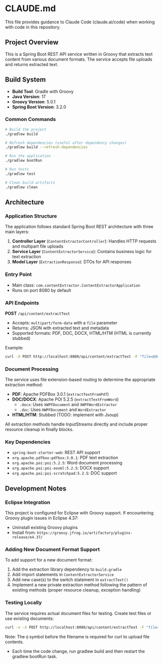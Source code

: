# CLAUDE.md

This file provides guidance to Claude Code (claude.ai/code) when working with code in this repository.

## Project Overview

This is a Spring Boot REST API service written in Groovy that extracts text content from various document formats. The service accepts file uploads and returns extracted text.

## Build System

- **Build Tool**: Gradle with Groovy
- **Java Version**: 17
- **Groovy Version**: 5.0.1
- **Spring Boot Version**: 3.2.0

### Common Commands

```bash
# Build the project
./gradlew build

# Refresh dependencies (useful after dependency changes)
./gradlew build --refresh-dependencies

# Run the application
./gradlew bootRun

# Run tests
./gradlew test

# Clean build artifacts
./gradlew clean
```

## Architecture

### Application Structure

The application follows standard Spring Boot REST architecture with three main layers:

1. **Controller Layer** (`ContentExtractorController`): Handles HTTP requests and multipart file uploads
2. **Service Layer** (`ContentExtractorService`): Contains business logic for text extraction
3. **Model Layer** (`ExtractionResponse`): DTOs for API responses

### Entry Point

- Main class: `com.contentExtractor.ContentExtractorApplication`
- Runs on port 8080 by default

### API Endpoints

**POST** `/api/content/extractText`
- Accepts: `multipart/form-data` with a `file` parameter
- Returns: JSON with extracted text and metadata
- Supported formats: PDF, DOC, DOCX, HTML/HTM (HTML is currently stubbed)

Example:
```bash
curl -X POST http://localhost:8080/api/content/extractText -F "file=@document.pdf"
```

### Document Processing

The service uses file extension-based routing to determine the appropriate extraction method:

- **PDF**: Apache PDFBox 3.0.1 (`extractTextFromPdf`)
- **DOC/DOCX**: Apache POI 5.2.5 (`extractTextFromWord`)
  - `.docx`: Uses `XWPFDocument` and `XWPFWordExtractor`
  - `.doc`: Uses `HWPFDocument` and `WordExtractor`
- **HTML/HTM**: Stubbed (TODO: implement with Jsoup)

All extraction methods handle InputStreams directly and include proper resource cleanup in finally blocks.

### Key Dependencies

- `spring-boot-starter-web`: REST API support
- `org.apache.pdfbox:pdfbox:3.0.1`: PDF text extraction
- `org.apache.poi:poi:5.2.5`: Word document processing
- `org.apache.poi:poi-ooxml:5.2.5`: DOCX support
- `org.apache.poi:poi-scratchpad:5.2.5`: DOC support

## Development Notes

### Eclipse Integration

This project is configured for Eclipse with Groovy support. If encountering Groovy plugin issues in Eclipse 4.37:
- Uninstall existing Groovy plugins
- Install from: `https://groovy.jfrog.io/artifactory/plugins-release/e4.37/`

### Adding New Document Format Support

To add support for a new document format:
1. Add the extraction library dependency to `build.gradle`
2. Add import statements in `ContentExtractorService`
3. Add new case(s) to the switch statement in `extractText()`
4. Implement a new private extraction method following the pattern of existing methods (proper resource cleanup, exception handling)

### Testing Locally

The service requires actual document files for testing. Create test files or use existing documents:
```bash
curl -v -X POST http://localhost:8080/api/content/extractText -F "file=@test.pdf"
```

Note: The `@` symbol before the filename is required for curl to upload file contents.
- Each time the code change, run gradlew build and then restart the gradlew bootRun task.